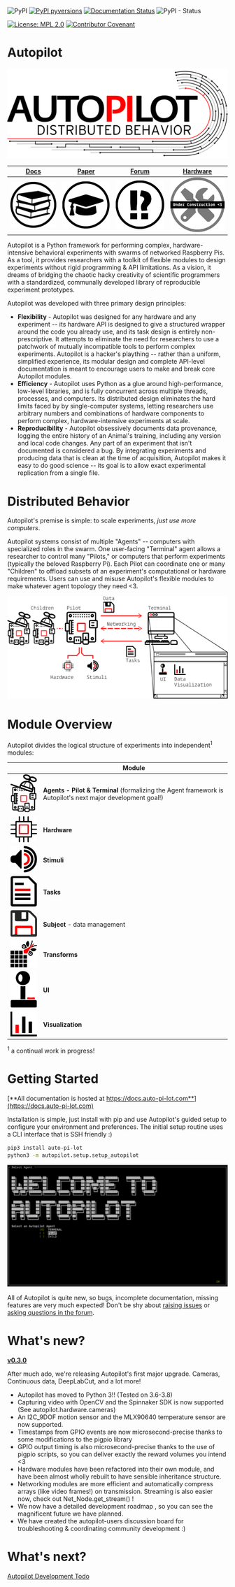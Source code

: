 ![PyPI](https://img.shields.io/pypi/v/auto-pi-lot)
[![PyPI pyversions](https://img.shields.io/pypi/pyversions/auto-pi-lot)](https://pypi.org/project/auto-pi-lot/)
[![Documentation Status](https://readthedocs.org/projects/auto-pi-lot/badge/?version=latest)](https://docs.auto-pi-lot.com/en/latest/?badge=latest)
![PyPI - Status](https://img.shields.io/pypi/status/auto-pi-lot)

[![License: MPL 2.0](https://img.shields.io/badge/License-MPL%202.0-brightgreen.svg)](https://opensource.org/licenses/MPL-2.0)
[![Contributor Covenant](https://img.shields.io/badge/Contributor%20Covenant-v2.0%20adopted-ff69b4.svg)](code_of_conduct.md) 


# Autopilot

![Autopilot Banner Logo](docs/_images/autopilot_logo_banner.png)

| [Docs](https://docs.auto-pi-lot.com) | [Paper](https://www.biorxiv.org/content/10.1101/807693v1) | [Forum](https://groups.google.com/forum/#!forum/autopilot-users) | [Hardware](https://auto-pi-lot.com/hardware/) |
| :-: | :-: | :-: | :-: |
| [![Read the Docs](docs/_images/docs_link.png)](https://docs.auto-pi-lot.com) | [![Paper](docs/_images/paper_link.png)](https://www.biorxiv.org/content/10.1101/807693v1)  | [![Forum](docs/_images/discussion_link.png)](https://groups.google.com/forum/#!forum/autopilot-users) | [![Hardware (Coming Soon!)](docs/_images/hardware_link_construction.png)](https://auto-pi-lot.com/hardware)

Autopilot is a Python framework for performing complex, hardware-intensive behavioral experiments with swarms of networked Raspberry Pis. 
As a tool, it provides researchers with a toolkit of flexible modules to design experiments without rigid programming & API limitations. 
As a vision, it dreams of bridging the chaotic hacky creativity of scientific programmers with a standardized, 
communally developed library of reproducible experiment prototypes.

Autopilot was developed with three primary design principles:

* **Flexibility** - Autopilot was designed for any hardware and any experiment -- 
  its hardware API is designed to give a structured wrapper around the code you already use, and its task design is
  entirely non-prescriptive. It attempts to eliminate the need for researchers to use a patchwork of mutually incompatible tools to perform complex
  experiments. Autopilot is a hacker's plaything -- rather than a uniform, simplified experience,
  its modular design and complete API-level documentation is meant to encourage users to make and break core Autopilot modules.
* **Efficiency** - Autopilot uses Python as a glue around high-performance, low-level libraries,
  and is fully concurrent across multiple threads, processes, and computers. Its distributed
  design eliminates the hard limits faced by by single-computer
  systems, letting researchers use arbitrary numbers and combinations of hardware components
  to perform complex, hardware-intensive experiments at scale.
* **Reproducibility** - Autopilot obsessively documents data provenance,
  logging the entire history of an Animal's training, including any version and local
  code changes. Any part of an experiment that isn't documented is considered a bug. By integrating experiments and producing data that is
  clean at the time of acquisition, Autopilot makes it easy to do good science -- its goal is to allow
  exact experimental replication from a single file. 

# Distributed Behavior

Autopilot's premise is simple: to scale experiments, *just use more computers*.

Autopilot systems consist of multiple "Agents" -- computers with specialized roles in the swarm.
One user-facing "Terminal" agent allows a researcher to control many "Pilots," or computers that perform experiments (typically the beloved Raspberry Pi).
Each Pilot can coordinate one or many "Children" to offload subsets of an experiment's computational or hardware requirements.
Users can use and misuse Autopilot's flexible modules to make whatever agent topology they need <3. 

![Autopilot System Diagram](docs/_images/whole_system_black.png)

# Module Overview

Autopilot divides the logical structure of experiments into independent<sup>1</sup> modules:

| | Module |
| :-: | --- |
| ![Hardware](docs/_images/icon_agent.png) | **Agents - Pilot & Terminal** (formalizing the Agent framework is Autopilot's next major development goal!) |
| ![Hardware](docs/_images/icon_hardware.png) | **Hardware** |
| ![Hardware](docs/_images/icon_stim.png) | **Stimuli** |
| ![Hardware](docs/_images/icon_task.png) | **Tasks** |
| ![Hardware](docs/_images/icon_data.png) | **Subject** - data management |
| ![Hardware](docs/_images/icon_transform.png)| **Transforms** |
| ![Hardware](docs/_images/icon_gui.png)| **UI** |
| ![Hardware](docs/_images/icon_viz.png)| **Visualization** |



<sup>1</sup> a continual work in progress!
# Getting Started

[**All documentation is hosted at https://docs.auto-pi-lot.com**](https://docs.auto-pi-lot.com)

Installation is simple, just install with pip and use Autopilot's guided setup to configure your environment and preferences.
The initial setup routine uses a CLI interface that is SSH friendly :)

```bash
pip3 install auto-pi-lot
python3 -m autopilot.setup.setup_autopilot
```

![Autopilot Setup Console](docs/_images/installer.png)

All of Autopilot is quite new, so bugs, incomplete documentation, missing features are very much expected! Don't be shy about
[raising issues](https://github.com/wehr-lab/autopilot/issues) or [asking questions in the forum](https://groups.google.com/forum/#!forum/autopilot-users).



# What's new?

**[v0.3.0](https://docs.auto-pi-lot.com/en/latest/changelog/v0.3.0.html#changelog-v030)**

After much ado, we're releasing Autopilot's first major upgrade. Cameras, Continuous data, DeepLabCut, and a lot more!

- Autopilot has moved to Python 3!! (Tested on 3.6-3.8)
- Capturing video with OpenCV and the Spinnaker SDK is now supported (See autopilot.hardware.cameras)
- An I2C_9DOF motion sensor and the MLX90640 temperature sensor are now supported.
- Timestamps from GPIO events are now microsecond-precise thanks to some modifications to the pigpio library
- GPIO output timing is also microsecond-precise thanks to the use of pigpio scripts, so you can deliver exactly the reward volumes you intend <3
- Hardware modules have been refactored into their own module, and have been almost wholly rebuilt to have sensible inheritance structure.
- Networking modules are more efficient and automatically compress arrays (like video frames!) on transmission. Streaming is also easier now, check out Net_Node.get_stream() !
- We now have a detailed development roadmap , so you can see the magnificent future we have planned.
- We have created the autopilot-users discussion board for troubleshooting & coordinating community development :)


# What's next?

[Autopilot Development Todo](https://docs.auto-pi-lot.com/en/latest/todo.html)
